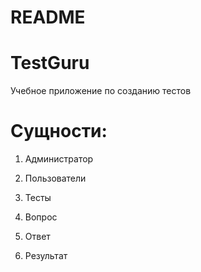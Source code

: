 # README

# TestGuru
 Учебное приложение по созданию тестов
 
# Сущности:
1) Администратор

2) Пользователи

3) Тесты 

4) Вопрос

5) Ответ

6) Результат 
